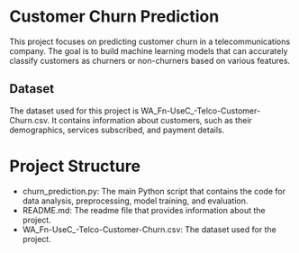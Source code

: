 # Customer Churn Prediction
This project focuses on predicting customer churn in a telecommunications company. 
The goal is to build machine learning models that can accurately classify customers as churners or non-churners based on various features.

## Dataset
The dataset used for this project is WA_Fn-UseC_-Telco-Customer-Churn.csv. 
It contains information about customers, such as their demographics, services subscribed, and payment details.

# Project Structure
* churn_prediction.py: The main Python script that contains the code for data analysis, preprocessing, model training, and evaluation.  
* README.md: The readme file that provides information about the project.
* WA_Fn-UseC_-Telco-Customer-Churn.csv: The dataset used for the project.  
